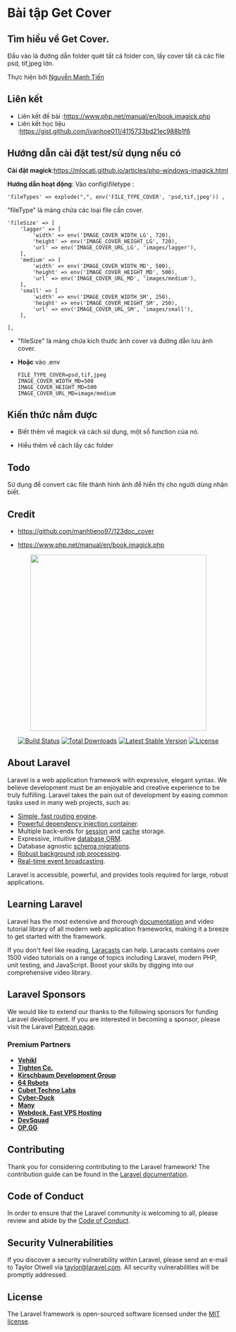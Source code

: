 # Bài tập Get Cover

## Tìm hiểu về Get Cover.

 Đầu vào là đường dẫn folder quét tất cả folder con, lấy cover tất cả các file psd, tif,jpeg lớn.

Thực hiện bởi [Nguyễn Mạnh Tiến](https://github.com/manhtieno97)

## Liên kết

- Liên kết đề bài :https://www.php.net/manual/en/book.imagick.php
- Liên kết học liệu :https://gist.github.com/ivanhoe011/4115733bd21ec988b1f6

## Hướng dẫn cài đặt test/sử dụng nếu có

**Cài đặt magick**:https://mlocati.github.io/articles/php-windows-imagick.html

**Hướng dẫn hoạt động**: Vào config\filetype :

    'fileTypes' => explode(",", env('FILE_TYPE_COVER', 'psd,tif,jpeg')) ,
    
"fileType" là mảng chứa các loại file cần cover. 
    
    'fileSize' => [
        'lagger' => [
            'width' => env('IMAGE_COVER_WIDTH_LG', 720),
            'height' => env('IMAGE_COVER_HEIGHT_LG', 720),
            'url' => env('IMAGE_COVER_URL_LG', 'images/lagger'),
        ],
        'medium' => [
            'width' => env('IMAGE_COVER_WIDTH_MD', 500),
            'height' => env('IMAGE_COVER_HEIGHT_MD', 500),
            'url' => env('IMAGE_COVER_URL_MD', 'images/medium'),
        ],
        'small' => [
            'width' => env('IMAGE_COVER_WIDTH_SM', 250),
            'height' => env('IMAGE_COVER_HEIGHT_SM', 250),
            'url' => env('IMAGE_COVER_URL_SM', 'images/small'),
        ],
       
    ],
        
- "fileSize" là mảng chứa kích thước ảnh cover và đường dẫn lưu ảnh cover. 


- **Hoặc** vào .env 
    
      FILE_TYPE_COVER=psd,tif,jpeg
      IMAGE_COVER_WIDTH_MD=500
      IMAGE_COVER_HEIGHT_MD=500
      IMAGE_COVER_URL_MD=image/medium


## Kiến thức nắm được

 - Biết thêm về magick và cách sử dụng, một số function của nó.
 
 - Hiểu thêm về cách lấy các folder


## Todo

Sử dụng để convert các file thành hình ảnh để hiển thị cho người dùng nhận biết.

## Credit

- https://github.com/manhtieno97/123doc_cover

- https://www.php.net/manual/en/book.imagick.php





<p align="center"><img src="https://res.cloudinary.com/dtfbvvkyp/image/upload/v1566331377/laravel-logolockup-cmyk-red.svg" width="400"></p>

<p align="center">
<a href="https://travis-ci.org/laravel/framework"><img src="https://travis-ci.org/laravel/framework.svg" alt="Build Status"></a>
<a href="https://packagist.org/packages/laravel/framework"><img src="https://poser.pugx.org/laravel/framework/d/total.svg" alt="Total Downloads"></a>
<a href="https://packagist.org/packages/laravel/framework"><img src="https://poser.pugx.org/laravel/framework/v/stable.svg" alt="Latest Stable Version"></a>
<a href="https://packagist.org/packages/laravel/framework"><img src="https://poser.pugx.org/laravel/framework/license.svg" alt="License"></a>
</p>

## About Laravel

Laravel is a web application framework with expressive, elegant syntax. We believe development must be an enjoyable and creative experience to be truly fulfilling. Laravel takes the pain out of development by easing common tasks used in many web projects, such as:

- [Simple, fast routing engine](https://laravel.com/docs/routing).
- [Powerful dependency injection container](https://laravel.com/docs/container).
- Multiple back-ends for [session](https://laravel.com/docs/session) and [cache](https://laravel.com/docs/cache) storage.
- Expressive, intuitive [database ORM](https://laravel.com/docs/eloquent).
- Database agnostic [schema migrations](https://laravel.com/docs/migrations).
- [Robust background job processing](https://laravel.com/docs/queues).
- [Real-time event broadcasting](https://laravel.com/docs/broadcasting).

Laravel is accessible, powerful, and provides tools required for large, robust applications.

## Learning Laravel

Laravel has the most extensive and thorough [documentation](https://laravel.com/docs) and video tutorial library of all modern web application frameworks, making it a breeze to get started with the framework.

If you don't feel like reading, [Laracasts](https://laracasts.com) can help. Laracasts contains over 1500 video tutorials on a range of topics including Laravel, modern PHP, unit testing, and JavaScript. Boost your skills by digging into our comprehensive video library.

## Laravel Sponsors

We would like to extend our thanks to the following sponsors for funding Laravel development. If you are interested in becoming a sponsor, please visit the Laravel [Patreon page](https://patreon.com/taylorotwell).

### Premium Partners

- **[Vehikl](https://vehikl.com/)**
- **[Tighten Co.](https://tighten.co)**
- **[Kirschbaum Development Group](https://kirschbaumdevelopment.com)**
- **[64 Robots](https://64robots.com)**
- **[Cubet Techno Labs](https://cubettech.com)**
- **[Cyber-Duck](https://cyber-duck.co.uk)**
- **[Many](https://www.many.co.uk)**
- **[Webdock, Fast VPS Hosting](https://www.webdock.io/en)**
- **[DevSquad](https://devsquad.com)**
- **[OP.GG](https://op.gg)**

## Contributing

Thank you for considering contributing to the Laravel framework! The contribution guide can be found in the [Laravel documentation](https://laravel.com/docs/contributions).

## Code of Conduct

In order to ensure that the Laravel community is welcoming to all, please review and abide by the [Code of Conduct](https://laravel.com/docs/contributions#code-of-conduct).

## Security Vulnerabilities

If you discover a security vulnerability within Laravel, please send an e-mail to Taylor Otwell via [taylor@laravel.com](mailto:taylor@laravel.com). All security vulnerabilities will be promptly addressed.

## License

The Laravel framework is open-sourced software licensed under the [MIT license](https://opensource.org/licenses/MIT).
